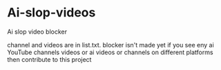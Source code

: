 # Ai-slop-videos
Ai slop video blocker

channel and videos are in list.txt.
blocker isn't made yet if you see eny ai YouTube channels videos or ai videos or channels on different platforms then contribute to this project
